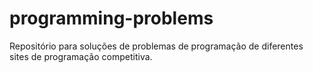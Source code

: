 # programming-problems
Repositório para soluções de problemas de programação de diferentes sites de programação competitiva.

